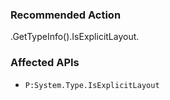 ### Recommended Action
.GetTypeInfo().IsExplicitLayout.

### Affected APIs
* `P:System.Type.IsExplicitLayout`
